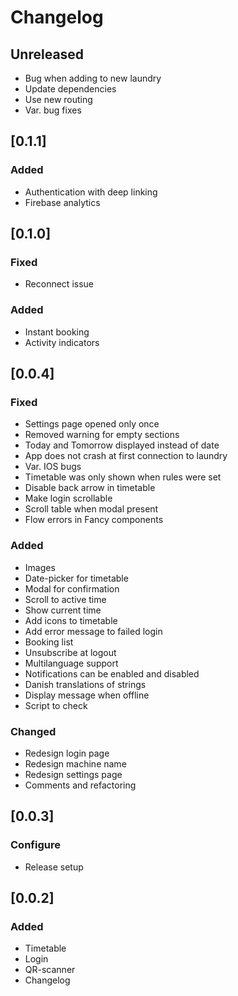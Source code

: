 # Changelog

## Unreleased

- Bug when adding to new laundry
- Update dependencies
- Use new routing
- Var. bug fixes

## [0.1.1]

### Added
 - Authentication with deep linking
 - Firebase analytics

## [0.1.0]

### Fixed

 - Reconnect issue

### Added

 - Instant booking
 - Activity indicators


## [0.0.4]

### Fixed

 - Settings page opened only once
 - Removed warning for empty sections
 - Today and Tomorrow displayed instead of date
 - App does not crash at first connection to laundry
 - Var. IOS bugs
 - Timetable was only shown when rules were set
 - Disable back arrow in timetable
 - Make login scrollable
 - Scroll table when modal present
 - Flow errors in Fancy components

### Added
 - Images
 - Date-picker for timetable
 - Modal for confirmation
 - Scroll to active time
 - Show current time
 - Add icons to timetable
 - Add error message to failed login
 - Booking list
 - Unsubscribe at logout
 - Multilanguage support
 - Notifications can be enabled and disabled
 - Danish translations of strings
 - Display message when offline
 - Script to check

### Changed

 - Redesign login page
 - Redesign machine name
 - Redesign settings page
 - Comments and refactoring

## [0.0.3]

### Configure

 - Release setup

## [0.0.2]

### Added

 - Timetable
 - Login
 - QR-scanner
 - Changelog
